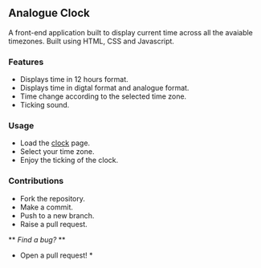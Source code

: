 ## Analogue Clock

A front-end application built to display current time across all the avaiable timezones. Built using HTML, CSS and Javascript.
 

### Features

* Displays time in 12 hours format.
* Displays time in digtal format and analogue format.
* Time change according to the selected time zone.
* Ticking sound.


### Usage

* Load the [clock](https://mohyour.github.io) page.
* Select your time zone.
* Enjoy the ticking of the clock.
 

### Contributions

* Fork the repository.
* Make a commit.
* Push to a new branch.
* Raise a pull request.

** *Find a bug?* **
* Open a pull request! *

